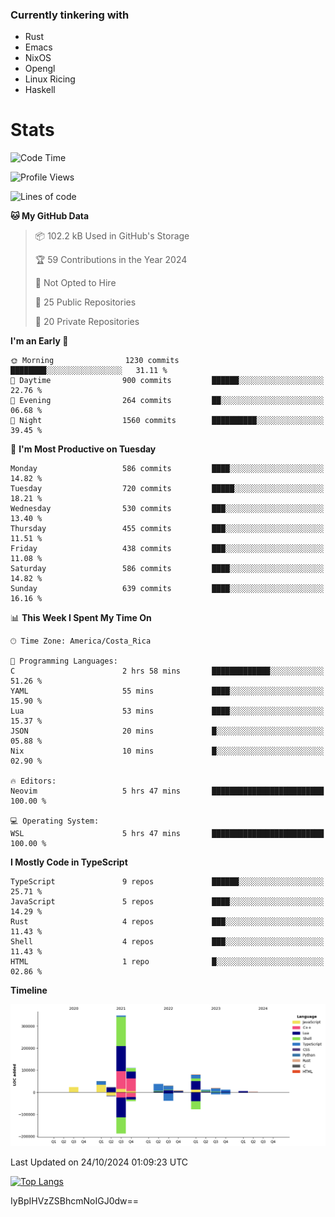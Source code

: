 ### Currently tinkering with
 - Rust
 - Emacs
 - NixOS
 - Opengl
 - Linux Ricing
 - Haskell

# Stats
<!--START_SECTION:waka-->
![Code Time](http://img.shields.io/badge/Code%20Time-921%20hrs%2029%20mins-blue)

![Profile Views](http://img.shields.io/badge/Profile%20Views-0-blue)

![Lines of code](https://img.shields.io/badge/From%20Hello%20World%20I%27ve%20Written-757.5%20thousand%20lines%20of%20code-blue)

**🐱 My GitHub Data** 

> 📦 102.2 kB Used in GitHub's Storage 
 > 
> 🏆 59 Contributions in the Year 2024
 > 
> 🚫 Not Opted to Hire
 > 
> 📜 25 Public Repositories 
 > 
> 🔑 20 Private Repositories 
 > 
**I'm an Early 🐤** 

```text
🌞 Morning                1230 commits        ████████░░░░░░░░░░░░░░░░░   31.11 % 
🌆 Daytime                900 commits         ██████░░░░░░░░░░░░░░░░░░░   22.76 % 
🌃 Evening                264 commits         ██░░░░░░░░░░░░░░░░░░░░░░░   06.68 % 
🌙 Night                  1560 commits        ██████████░░░░░░░░░░░░░░░   39.45 % 
```
📅 **I'm Most Productive on Tuesday** 

```text
Monday                   586 commits         ████░░░░░░░░░░░░░░░░░░░░░   14.82 % 
Tuesday                  720 commits         █████░░░░░░░░░░░░░░░░░░░░   18.21 % 
Wednesday                530 commits         ███░░░░░░░░░░░░░░░░░░░░░░   13.40 % 
Thursday                 455 commits         ███░░░░░░░░░░░░░░░░░░░░░░   11.51 % 
Friday                   438 commits         ███░░░░░░░░░░░░░░░░░░░░░░   11.08 % 
Saturday                 586 commits         ████░░░░░░░░░░░░░░░░░░░░░   14.82 % 
Sunday                   639 commits         ████░░░░░░░░░░░░░░░░░░░░░   16.16 % 
```


📊 **This Week I Spent My Time On** 

```text
🕑︎ Time Zone: America/Costa_Rica

💬 Programming Languages: 
C                        2 hrs 58 mins       █████████████░░░░░░░░░░░░   51.26 % 
YAML                     55 mins             ████░░░░░░░░░░░░░░░░░░░░░   15.90 % 
Lua                      53 mins             ████░░░░░░░░░░░░░░░░░░░░░   15.37 % 
JSON                     20 mins             █░░░░░░░░░░░░░░░░░░░░░░░░   05.88 % 
Nix                      10 mins             █░░░░░░░░░░░░░░░░░░░░░░░░   02.90 % 

🔥 Editors: 
Neovim                   5 hrs 47 mins       █████████████████████████   100.00 % 

💻 Operating System: 
WSL                      5 hrs 47 mins       █████████████████████████   100.00 % 
```

**I Mostly Code in TypeScript** 

```text
TypeScript               9 repos             ██████░░░░░░░░░░░░░░░░░░░   25.71 % 
JavaScript               5 repos             ████░░░░░░░░░░░░░░░░░░░░░   14.29 % 
Rust                     4 repos             ███░░░░░░░░░░░░░░░░░░░░░░   11.43 % 
Shell                    4 repos             ███░░░░░░░░░░░░░░░░░░░░░░   11.43 % 
HTML                     1 repo              █░░░░░░░░░░░░░░░░░░░░░░░░   02.86 % 
```



**Timeline**

![Lines of Code chart](https://raw.githubusercontent.com/PandeCode/PandeCode/main/assets/bar_graph.png)


 Last Updated on 24/10/2024 01:09:23 UTC
<!--END_SECTION:waka-->
<!-- 
[![PandeCode's GitHub stats](https://github-readme-stats.vercel.app/api?username=PandeCode&theme=dracula&hide_border=true&show_icons=true)](https://github.com/anuraghazra/github-readme-stats)
-->
[![Top Langs](https://github-readme-stats.vercel.app/api/top-langs/?username=PandeCode&layout=compact&theme=dracula&hide_border=true)](https://github.com/anuraghazra/github-readme-stats)

IyBpIHVzZSBhcmNoIGJ0dw==
